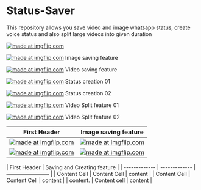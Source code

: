 # Status-Saver
This repository allows you save video and image whatsapp status,
create voice status and also split large videos into given duration


<a href="https://imgflip.com/gif/3muqsq"><img src="https://i.imgflip.com/3muqsq.gif" title="made at imgflip.com"/></a>


<a href="https://imgflip.com/gif/3muqef"><img src="https://i.imgflip.com/3muqef.gif" title="made at imgflip.com"/></a>
Image saving feature

<a href="https://imgflip.com/gif/3mur03"><img src="https://i.imgflip.com/3mur03.gif" title="made at imgflip.com"/></a>
Video saving feature

<a href="https://imgflip.com/gif/3murh5"><img src="https://i.imgflip.com/3murh5.gif" title="made at imgflip.com"/></a>
Status creation 01

<a href="https://imgflip.com/gif/3muro8"><img src="https://i.imgflip.com/3muro8.gif" title="made at imgflip.com"/></a>
Status creation 02


<a href="https://imgflip.com/gif/3murtt"><img src="https://i.imgflip.com/3murtt.gif" title="made at imgflip.com"/></a>
Video Split feature 01

<a href="https://imgflip.com/gif/3murzm"><img src="https://i.imgflip.com/3murzm.gif" title="made at imgflip.com"/></a>
Video Split feature 02


| First Header  | Image saving feature |
| ------------- | ------------- |
|<a href="https://imgflip.com/gif/3muqsq"><img src="https://i.imgflip.com/3muqsq.gif" title="made at imgflip.com"/></a>  | <a href="https://imgflip.com/gif/3muqef"><img src="https://i.imgflip.com/3muqef.gif" title="made at imgflip.com"/></a>  |
| <a href="https://imgflip.com/gif/3mur03"><img src="https://i.imgflip.com/3mur03.gif" title="made at imgflip.com"/></a>  | <a href="https://imgflip.com/gif/3murh5"><img src="https://i.imgflip.com/3murh5.gif" title="made at imgflip.com"/></a>  |


| First Header  | Saving and Creating feature |
| ------------- | ------------- | ———————— |
| Content Cell  | Content Cell  | content                 |
| Content Cell  | Content Cell  | content                 |
| content.         | Content cell   | content                 |
